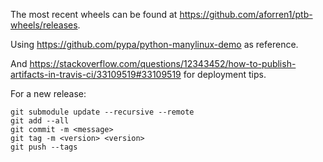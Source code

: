 The most recent wheels can be found at https://github.com/aforren1/ptb-wheels/releases.

Using https://github.com/pypa/python-manylinux-demo as reference.

And https://stackoverflow.com/questions/12343452/how-to-publish-artifacts-in-travis-ci/33109519#33109519 for deployment tips.

For a new release:

```
git submodule update --recursive --remote
git add --all
git commit -m <message>
git tag -m <version> <version>
git push --tags
```
